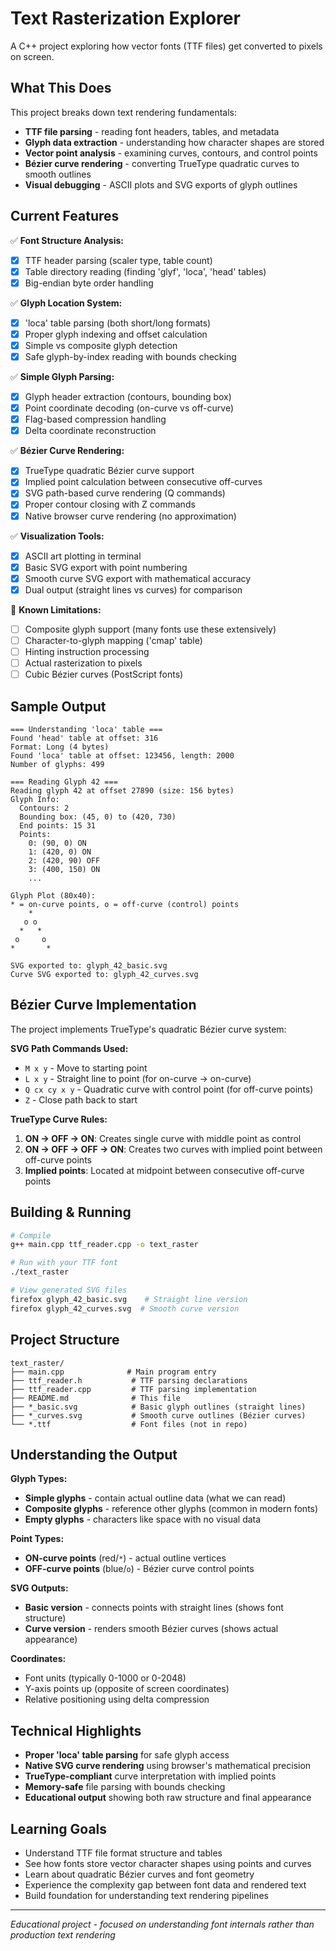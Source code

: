 # Text Rasterization Explorer

A C++ project exploring how vector fonts (TTF files) get converted to pixels on screen.

## What This Does

This project breaks down text rendering fundamentals:
- **TTF file parsing** - reading font headers, tables, and metadata
- **Glyph data extraction** - understanding how character shapes are stored
- **Vector point analysis** - examining curves, contours, and control points
- **Bézier curve rendering** - converting TrueType quadratic curves to smooth outlines
- **Visual debugging** - ASCII plots and SVG exports of glyph outlines

## Current Features

✅ **Font Structure Analysis:**
- [x] TTF header parsing (scaler type, table count)
- [x] Table directory reading (finding 'glyf', 'loca', 'head' tables)
- [x] Big-endian byte order handling

✅ **Glyph Location System:**
- [x] 'loca' table parsing (both short/long formats)
- [x] Proper glyph indexing and offset calculation
- [x] Simple vs composite glyph detection
- [x] Safe glyph-by-index reading with bounds checking

✅ **Simple Glyph Parsing:**
- [x] Glyph header extraction (contours, bounding box)
- [x] Point coordinate decoding (on-curve vs off-curve)
- [x] Flag-based compression handling
- [x] Delta coordinate reconstruction

✅ **Bézier Curve Rendering:**
- [x] TrueType quadratic Bézier curve support
- [x] Implied point calculation between consecutive off-curves
- [x] SVG path-based curve rendering (Q commands)
- [x] Proper contour closing with Z commands
- [x] Native browser curve rendering (no approximation)

✅ **Visualization Tools:**
- [x] ASCII art plotting in terminal
- [x] Basic SVG export with point numbering
- [x] Smooth curve SVG export with mathematical accuracy
- [x] Dual output (straight lines vs curves) for comparison

🚧 **Known Limitations:**
- [ ] Composite glyph support (many fonts use these extensively)
- [ ] Character-to-glyph mapping ('cmap' table)
- [ ] Hinting instruction processing
- [ ] Actual rasterization to pixels
- [ ] Cubic Bézier curves (PostScript fonts)

## Sample Output

```
=== Understanding 'loca' table ===
Found 'head' table at offset: 316
Format: Long (4 bytes)
Found 'loca' table at offset: 123456, length: 2000
Number of glyphs: 499

=== Reading Glyph 42 ===
Reading glyph 42 at offset 27890 (size: 156 bytes)
Glyph Info:
  Contours: 2
  Bounding box: (45, 0) to (420, 730)
  End points: 15 31
  Points:
    0: (90, 0) ON
    1: (420, 0) ON
    2: (420, 90) OFF
    3: (400, 150) ON
    ...

Glyph Plot (80x40):
* = on-curve points, o = off-curve (control) points
    *
   o o
  *   *
 o     o
*       *

SVG exported to: glyph_42_basic.svg
Curve SVG exported to: glyph_42_curves.svg
```

## Bézier Curve Implementation

The project implements TrueType's quadratic Bézier curve system:

**SVG Path Commands Used:**
- `M x y` - Move to starting point
- `L x y` - Straight line to point (for on-curve → on-curve)
- `Q cx cy x y` - Quadratic curve with control point (for off-curve points)
- `Z` - Close path back to start

**TrueType Curve Rules:**
1. **ON → OFF → ON**: Creates single curve with middle point as control
2. **ON → OFF → OFF → ON**: Creates two curves with implied point between off-curve points
3. **Implied points**: Located at midpoint between consecutive off-curve points

## Building & Running

```bash
# Compile
g++ main.cpp ttf_reader.cpp -o text_raster

# Run with your TTF font
./text_raster

# View generated SVG files
firefox glyph_42_basic.svg    # Straight line version
firefox glyph_42_curves.svg  # Smooth curve version
```

## Project Structure

```
text_raster/
├── main.cpp              # Main program entry
├── ttf_reader.h           # TTF parsing declarations
├── ttf_reader.cpp         # TTF parsing implementation
├── README.md              # This file
├── *_basic.svg            # Basic glyph outlines (straight lines)
├── *_curves.svg           # Smooth curve outlines (Bézier curves)
└── *.ttf                  # Font files (not in repo)
```

## Understanding the Output

**Glyph Types:**
- **Simple glyphs** - contain actual outline data (what we can read)
- **Composite glyphs** - reference other glyphs (common in modern fonts)
- **Empty glyphs** - characters like space with no visual data

**Point Types:**
- **ON-curve points** (red/`*`) - actual outline vertices
- **OFF-curve points** (blue/`o`) - Bézier curve control points

**SVG Outputs:**
- **Basic version** - connects points with straight lines (shows font structure)
- **Curve version** - renders smooth Bézier curves (shows actual appearance)

**Coordinates:**
- Font units (typically 0-1000 or 0-2048)
- Y-axis points up (opposite of screen coordinates)
- Relative positioning using delta compression

## Technical Highlights

- **Proper 'loca' table parsing** for safe glyph access
- **Native SVG curve rendering** using browser's mathematical precision
- **TrueType-compliant** curve interpretation with implied points
- **Memory-safe** file parsing with bounds checking
- **Educational output** showing both raw structure and final appearance

## Learning Goals

- Understand TTF file format structure and tables
- See how fonts store vector character shapes using points and curves
- Learn about quadratic Bézier curves and font geometry
- Experience the complexity gap between font data and rendered text
- Build foundation for understanding text rendering pipelines

---

*Educational project - focused on understanding font internals rather than production text rendering*